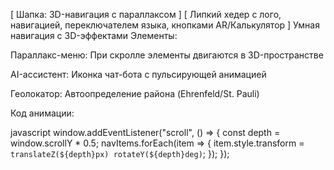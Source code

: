 [ Шапка: 3D-навигация с параллаксом ]
[ Липкий хедер с лого, навигацией, переключателем языка, кнопками AR/Калькулятор ]
 Умная навигация с 3D-эффектами
Элементы:

Параллакс-меню: При скролле элементы двигаются в 3D-пространстве

AI-ассистент: Иконка чат-бота с пульсирующей анимацией

Геолокатор: Автоопределение района (Ehrenfeld/St. Pauli)

Код анимации:

javascript
window.addEventListener("scroll", () => {
  const depth = window.scrollY * 0.5;
  navItems.forEach(item => {
    item.style.transform = `translateZ(${depth}px) rotateY(${depth}deg)`;
  });
});
